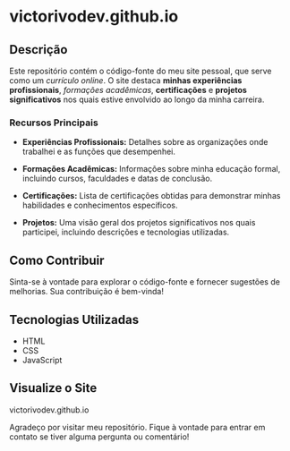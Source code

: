 # victorivodev.github.io

## Descrição

Este repositório contém o código-fonte do meu site pessoal, que serve como um *currículo online*. O site destaca **minhas experiências profissionais**, *formações acadêmicas*, **certificações** e **projetos significativos** nos quais estive envolvido ao longo da minha carreira.

### Recursos Principais

- **Experiências Profissionais:** Detalhes sobre as organizações onde trabalhei e as funções que desempenhei.
  
- **Formações Acadêmicas:** Informações sobre minha educação formal, incluindo cursos, faculdades e datas de conclusão.
  
- **Certificações:** Lista de certificações obtidas para demonstrar minhas habilidades e conhecimentos específicos.
  
- **Projetos:** Uma visão geral dos projetos significativos nos quais participei, incluindo descrições e tecnologias utilizadas.

## Como Contribuir

Sinta-se à vontade para explorar o código-fonte e fornecer sugestões de melhorias. Sua contribuição é bem-vinda!

## Tecnologias Utilizadas

- HTML
- CSS
- JavaScript

## Visualize o Site

victorivodev.github.io

Agradeço por visitar meu repositório. Fique à vontade para entrar em contato se tiver alguma pergunta ou comentário!

